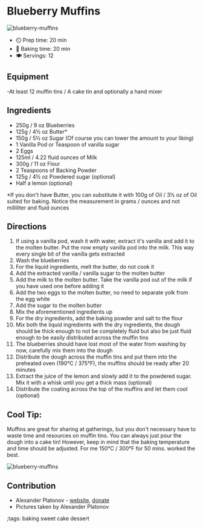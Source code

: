 # Blueberry Muffins

![blueberry-muffins](pix/blueberry-muffins.webp)

- ⏲️ Prep time: 20 min
- 🍳 Baking time: 20 min
- 🍽️ Servings: 12

## Equipment

-At least 12 muffin tins / A cake tin and optionally a hand mixer

## Ingredients

- 250g / 9 oz Blueberries 
- 125g / 4½ oz Butter*
- 150g / 5½ oz Sugar (Of course  you can lower the amount to your liking)
- 1 Vanilla Pod or Teaspoon of vanilla sugar
- 2 Eggs
- 125ml / 4.22 fluid ounces of Milk
- 300g /  11 oz Flour
- 2 Teaspoons of Backing Powder
- 125g / 4½ oz Powdered sugar (optional)
- Half a lemon (optional)

*If you don't have Butter, you can substitute it with 100g of Oil / 3½ oz of Oil suited for baking. Notice the measurement in grams / ounces and not milliliter and fluid ounces

## Directions

1. If using a vanilla pod, wash it with water, extract it's vanilla and add it to the molten butter. Put the now empty vanilla pod into the milk. This way every single bit of the vanilla gets extracted
2. Wash the blueberries
3. For the liquid ingredients, melt the butter, do not cook it
4. Add the extracted vanilla / vanilla sugar to the molten butter
5. Add the milk to the molten butter. Take the vanilla pod out of the milk if you have used one before adding it
6. Add the two eggs to the molten butter, no need to separate yolk from the egg white
7. Add the sugar to the molten butter
8. Mix the aforementioned ingredients up
9. For the dry ingredients, add the baking powder and salt to the flour
10. Mix both the liquid ingredients with the dry ingredients, the dough should be thick enough to not be completely fluid but also be just fluid enough to be easily distributed across the muffin tins
11. The blueberries should have lost most of the water from washing by now, carefully mix them into the dough
12. Distribute the dough across the muffin tins and put them into the preheated oven (190°C / 375°F), the muffins should be ready after 20 minutes
13. Extract the juice of the lemon and slowly add it to the powdered sugar. Mix it with a whisk until you get a thick mass (optional)
14. Distribute the coating across the top of the muffins and let them cool (optional)

## Cool Tip:
Muffins are great for sharing at gatherings, but you don't necessary have to waste time and resources on muffin tins. You can always just pour the dough into a cake tin! However, keep in mind that the baking temperature and time should be adjusted. For me 150°C / 300°F for 50 mins. worked the best. 

![blueberry-muffins](pix/blueberry-muffins-01.webp)

## Contribution

- Alexander Platonov - [website](https://alexplatonov.com), [donate](https://alexplatonov/donate.com)
- Pictures taken by Alexander Platonov

;tags: baking sweet cake dessert
